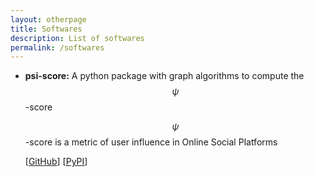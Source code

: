 ```yaml
---
layout: otherpage
title: Softwares
description: List of softwares
permalink: /softwares
---
```


* **psi-score:** A python package with graph algorithms to compute the $$\psi$$-score
  
  $$\psi$$-score is a metric of user influence in Online Social Platforms
  
  <div class="links">
    [<a href="https://github.com/NouamaneA/psi-score" class="btn btn-sm z-depth-0" role="button">GitHub</a>]
    [<a href="https://pypi.org/project/psi-score" class="btn btn-sm z-depth-0" role="button">PyPI</a>]
  </div>